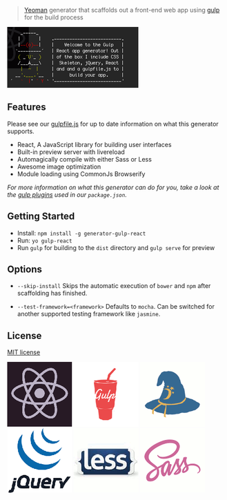 > [Yeoman](http://yeoman.io) generator that scaffolds out a front-end web app using [gulp](http://gulpjs.com/) for the build process

![](screenshot.png)

## Features

Please see our [gulpfile.js](app/templates/gulpfile.js) for up to date information on what this generator supports.

* React, A JavaScript library for building user interfaces
* Built-in preview server with livereload
* Automagically compile with either Sass or Less
* Awesome image optimization
* Module loading using CommonJs Browserify

*For more information on what this generator can do for you, take a look at the [gulp plugins](app/templates/_package.json) used in our `package.json`.*


## Getting Started

- Install: `npm install -g generator-gulp-react`
- Run: `yo gulp-react`
- Run `gulp` for building to the `dist` directory and `gulp serve` for preview


## Options

- `--skip-install`
  Skips the automatic execution of `bower` and `npm` after scaffolding has finished.

- `--test-framework=<framework>`
  Defaults to `mocha`. Can be switched for another supported testing framework like `jasmine`.


## License

[MIT license](http://opensource.org/licenses/MIT)

![](app/templates/images/react.png)
![](app/templates/images/gulp.png)
![](app/templates/images/browserify.png)
![](app/templates/images/jquery.png)
![](app/templates/images/less.png)
![](app/templates/images/sass.png)

